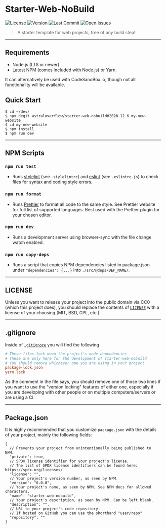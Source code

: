 # Starter-Web-NoBuild

[![License][license-img]](https://github.com/astraloverflow/starter-web-nobuild/blob/master/LICENSE)
[![Version][version-img]](https://github.com/astraloverflow/starter-web-nobuild/releases)
[![Last Commit][last-commit-img]](https://github.com/astraloverflow/starter-web-nobuild/commits/master)
[![Open Issues][issues-img]](https://github.com/astraloverflow/starter-web-nobuild/issues)

> A starter template for web projects, free of any build step!

---

## Requirements

- Node.js (LTS or newer).
- Latest NPM (comes included with Node.js) or Yarn.

It can alternatively be used with CodeSandBox.io, though not all functionality will be available.

## Quick Start

```shell
$ cd ~/dev/
$ npx degit astraloverflow/starter-web-nobuild#2020.12.6 my-new-website
$ cd my-new-website
$ npm install
$ npm run dev
```

---

## NPM Scripts

### `npm run test`

- Runs [stylelint](https://stylelint.io) (see `.stylelintrc`) and [eslint](https://eslint.org) (see `.eslintrc.js`) to check files for syntax and coding style errors.

### `npm run format`

- Runs [Prettier](https://prettier.io) to format all code to the same style. See Prettier website for full list of supported languages. Best used with the Prettier plugin for your chosen editor.

### `npm run dev`

- Runs a development server using browser-sync with the file change watch enabled.

### `npm run copy-deps`

- Runs a script that copies NPM dependencies listed in package.json under `"dependencies": {...}` into `./src/@deps/DEP_NAME/`.

---

## LICENSE

Unless you want to release your project into the public domain via CC0 (which this project does), you should replace the contents of [`LICENSE`](./LICENSE) with a license of your choosing (MIT, BSD, GPL, etc.)

---

## .gitignore

Inside of [`.gitignore`](./.gitignore) you will find the following

```ini
# These files lock down the project's node dependencies
# These are only here for the development of starter-web-nobuild
# You should remove whichever one you are using in your project
package-lock.json
yarn.lock
```

As the comment in the file says, you should remove one of those two lines if you want to use the "version locking" features of either one, especially if you are developing with other people or on multiple computers/servers or are using a CI.

---

## Package.json

It is highly recommended that you customize `package.json` with the details of your project, mainly the following fields:

```jsonc
{
  // Prevents your project from unintentionally being published to NPM.
  "private": true,
  // SPDX license identifier for your project's license.
  // The list of SPDX license identifiers can be found here: https://spdx.org/licenses/
  "license": "",
  // Your project's version number, as seen by NPM.
  "version": "0.0.0",
  // Your project's name, as seen by NPM. See NPM docs for allowed characters.
  "name": "starter-web-nobuild",
  // Your project's description, as seen by NPM. Can be left blank.
  "description": "",
  // URL to your project's code repository.
  // If hosted on GitHub you can use the shorthand "user/repo"
  "repository": ""
}
```

[license-img]: https://img.shields.io/github/license/astraloverflow/starter-web-nobuild.svg
[version-img]: https://img.shields.io/github/release/astraloverflow/starter-web-nobuild.svg
[last-commit-img]: https://img.shields.io/github/last-commit/astraloverflow/starter-web-nobuild.svg
[issues-img]: https://img.shields.io/github/issues-raw/astraloverflow/starter-web-nobuild.svg
